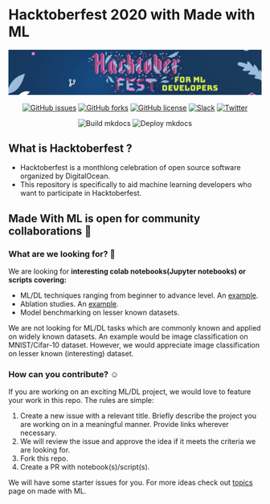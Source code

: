 # Hacktoberfest 2020 with Made with ML

![Banner](assets/banner.png)

<div align="center">

[![GitHub issues](https://img.shields.io/github/issues/madewithml/hacktoberfest)](https://github.com/madewithml/hacktoberfest/issues)
[![GitHub forks](https://img.shields.io/github/forks/madewithml/hacktoberfest)](https://github.com/madewithml/hacktoberfest/network)
[![GitHub license](https://img.shields.io/github/license/madewithml/hacktoberfest)](https://github.com/madewithml/hacktoberfest/blob/main/LICENSE)
[![Slack](https://img.shields.io/badge/slack-chat-green.svg?logo=slack)](https://madewithml.com/slack)
[![Twitter](https://img.shields.io/twitter/url?style=social)](https://twitter.com/intent/tweet?text=Wow:&url=https%3A%2F%2Fgithub.com%2Fmadewithml%2Fhacktoberfest)

![Build mkdocs](https://github.com/madewithml/hacktoberfest/workflows/Build%20mkdocs/badge.svg)
![Deploy mkdocs](https://github.com/madewithml/hacktoberfest/workflows/Deploy%20mkdocs/badge.svg)

</div>

## What is Hacktoberfest ?
- Hacktoberfest is a monthlong celebration of open source software organized by DigitalOcean.
- This repository is specifically to aid machine learning developers who want to participate in Hacktoberfest.

## Made With ML is open for community collaborations :tada:

### What are we looking for? :eyes:

We are looking for **interesting colab notebooks(Jupyter notebooks) or scripts covering:** 

- ML/DL techniques ranging from beginner to advance level. An [example](https://colab.research.google.com/drive/1rXV31gdyqEiXCtmSgff-H-VRuOSzv7IH?usp=sharing).
- Ablation studies. An [example](https://github.com/ayulockin/DataAugmentationTF).
- Model benchmarking on lesser known datasets. 

We are not looking for ML/DL tasks which are commonly known and applied on widely known datasets. An example would be image classification on MNIST/Cifar-10 dataset. However, we would appreciate image classification on lesser known (interesting) dataset.

### How can you contribute? :relaxed:

If you are working on an exciting ML/DL project, we would love to feature your work in this repo. The rules are simple:

1. Create a new issue with a relevant title. Briefly describe the project you are working on in a meaningful manner. Provide links wherever necessary.
2. We will review the issue and approve the idea if it meets the criteria we are looking for. 
3. Fork this repo.
4. Create a PR with notebook(s)/script(s).

We will have some starter issues for you. For more ideas check out [topics](https://madewithml.com/topics/) page on made with ML.
